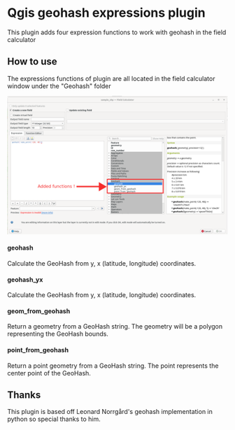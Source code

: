 # Qgis geohash expressions plugin

This plugin adds four expression functions to work with geohash in the field calculator 

## How to use

The expressions functions of plugin are all located in the field calculator window under the "Geohash" folder 


![Screenshot of where are the expressions function add in the field calcultor](<How to use plugin.png>)


#### geohash
Calculate the GeoHash from y, x (latitude, longitude) coordinates. 
#### geohash_yx
Calculate the GeoHash from y, x (latitude, longitude) coordinates. 
#### geom_from_geohash
Return a geometry from a GeoHash string. The geometry will be a polygon representing the GeoHash bounds. 
#### point_from_geohash

Return a point geometry from a GeoHash string. The point represents the center point of the GeoHash. 

## Thanks 

This plugin is based off Leonard Norrgård's geohash implementation in python so special thanks to him.
